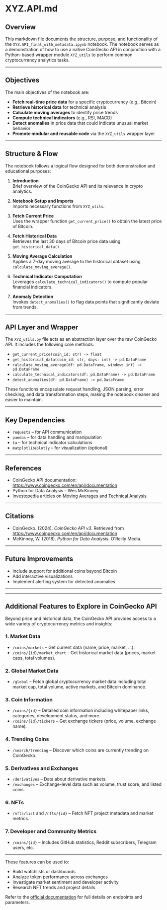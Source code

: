 
# XYZ.API.md

## Overview

This markdown file documents the structure, purpose, and functionality of the `XYZ.API_final_with_metadata.ipynb` notebook. The notebook serves as a demonstration of how to use a native CoinGecko API in conjunction with a Python-based wrapper module `XYZ_utils` to perform common cryptocurrency analytics tasks.

---

## Objectives

The main objectives of the notebook are:

- **Fetch real-time price data** for a specific cryptocurrency (e.g., Bitcoin)
- **Retrieve historical data** for technical analysis
- **Calculate moving averages** to identify price trends
- **Compute technical indicators** (e.g., RSI, MACD)
- **Detect anomalies** in price data that could indicate unusual market behavior
- **Promote modular and reusable code** via the `XYZ_utils` wrapper layer

---

## Structure & Flow

The notebook follows a logical flow designed for both demonstration and educational purposes:

1. **Introduction**  
   Brief overview of the CoinGecko API and its relevance in crypto analytics.

2. **Notebook Setup and Imports**  
   Imports necessary functions from `XYZ_utils`.

3. **Fetch Current Price**  
   Uses the wrapper function `get_current_price()` to obtain the latest price of Bitcoin.

4. **Fetch Historical Data**  
   Retrieves the last 30 days of Bitcoin price data using `get_historical_data()`.

5. **Moving Average Calculation**  
   Applies a 7-day moving average to the historical dataset using `calculate_moving_average()`.

6. **Technical Indicator Computation**  
   Leverages `calculate_technical_indicators()` to compute popular financial indicators.

7. **Anomaly Detection**  
   Invokes `detect_anomalies()` to flag data points that significantly deviate from trends.

---

## API Layer and Wrapper

The `XYZ_utils.py` file acts as an abstraction layer over the raw CoinGecko API. It includes the following core methods:

- `get_current_price(coin_id: str) -> float`
- `get_historical_data(coin_id: str, days: int) -> pd.DataFrame`
- `calculate_moving_average(df: pd.DataFrame, window: int) -> pd.DataFrame`
- `calculate_technical_indicators(df: pd.DataFrame) -> pd.DataFrame`
- `detect_anomalies(df: pd.DataFrame) -> pd.DataFrame`

These functions encapsulate request handling, JSON parsing, error checking, and data transformation steps, making the notebook cleaner and easier to maintain.

---

## Key Dependencies

- `requests` – for API communication
- `pandas` – for data handling and manipulation
- `ta` – for technical indicator calculations
- `matplotlib`/`plotly` – for visualization (optional)

---

## References

- CoinGecko API documentation: https://www.coingecko.com/en/api/documentation  
- Python for Data Analysis – Wes McKinney  
- Investopedia articles on [Moving Averages](https://www.investopedia.com/terms/m/movingaverage.asp) and [Technical Analysis](https://www.investopedia.com/terms/t/technicalanalysis.asp)

---

## Citations

- CoinGecko. (2024). *CoinGecko API v3*. Retrieved from https://www.coingecko.com/en/api/documentation  
- McKinney, W. (2018). *Python for Data Analysis*. O’Reilly Media.

---

## Future Improvements

- Include support for additional coins beyond Bitcoin
- Add interactive visualizations
- Implement alerting system for detected anomalies

---


---

## Additional Features to Explore in CoinGecko API

Beyond price and historical data, the CoinGecko API provides access to a wide variety of cryptocurrency metrics and insights:

### 1. **Market Data**
- `/coins/markets` – Get current data (name, price, market, ...).
- `/coins/{id}/market_chart` – Get historical market data (prices, market caps, total volumes).

### 2. **Global Market Data**
- `/global` – Fetch global cryptocurrency market data including total market cap, total volume, active markets, and Bitcoin dominance.

### 3. **Coin Information**
- `/coins/{id}` – Detailed coin information including whitepaper links, categories, development status, and more.
- `/coins/{id}/tickers` – Get exchange tickers (price, volume, exchange name).

### 4. **Trending Coins**
- `/search/trending` – Discover which coins are currently trending on CoinGecko.

### 5. **Derivatives and Exchanges**
- `/derivatives` – Data about derivative markets.
- `/exchanges` – Exchange-level data such as volume, trust score, and listed coins.

### 6. **NFTs**
- `/nfts/list` and `/nfts/{id}` – Fetch NFT project metadata and market metrics.

### 7. **Developer and Community Metrics**
- `/coins/{id}` – Includes GitHub statistics, Reddit subscribers, Telegram users, etc.

---

These features can be used to:
- Build watchlists or dashboards
- Analyze token performance across exchanges
- Investigate market sentiment and developer activity
- Research NFT trends and project details

Refer to the [official documentation](https://www.coingecko.com/en/api/documentation) for full details on endpoints and parameters.
